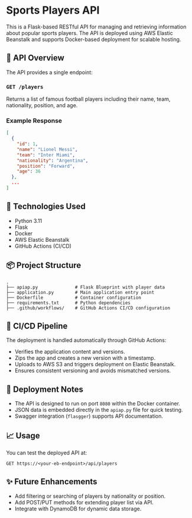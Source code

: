 # Sports Players API

This is a Flask-based RESTful API for managing and retrieving information about popular sports players. The API is deployed using AWS Elastic Beanstalk and supports Docker-based deployment for scalable hosting.

## 🚀 API Overview

The API provides a single endpoint:

### `GET /players`

Returns a list of famous football players including their name, team, nationality, position, and age.

### Example Response
```json
[
  {
    "id": 1,
    "name": "Lionel Messi",
    "team": "Inter Miami",
    "nationality": "Argentina",
    "position": "Forward",
    "age": 36
  },
  ...
]
```

## 🧰 Technologies Used

- Python 3.11
- Flask
- Docker
- AWS Elastic Beanstalk
- GitHub Actions (CI/CD)

## 📦 Project Structure

```
.
├── apiap.py              # Flask Blueprint with player data
├── application.py        # Main application entry point
├── Dockerfile            # Container configuration
├── requirements.txt      # Python dependencies
├── .github/workflows/    # GitHub Actions CI/CD configuration
```

## 🔄 CI/CD Pipeline

The deployment is handled automatically through GitHub Actions:
- Verifies the application content and versions.
- Zips the app and creates a new version with a timestamp.
- Uploads to AWS S3 and triggers deployment on Elastic Beanstalk.
- Ensures consistent versioning and avoids mismatched versions.

## 📝 Deployment Notes

- The API is designed to run on port `8080` within the Docker container.
- JSON data is embedded directly in the `apiap.py` file for quick testing.
- Swagger integration (`flasgger`) supports API documentation.

## 📈 Usage

You can test the deployed API at:
```
GET https://<your-eb-endpoint>/api/players
```

## ✨ Future Enhancements

- Add filtering or searching of players by nationality or position.
- Add POST/PUT methods for extending player list via API.
- Integrate with DynamoDB for dynamic data storage.
